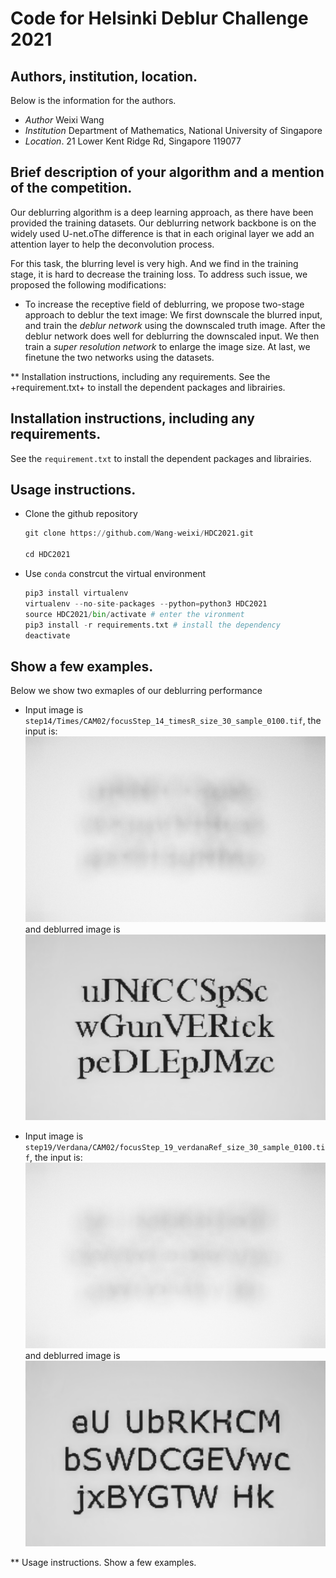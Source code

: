 # Code for Helsinki Deblur Challenge 2021
## Authors, institution, location.
Below is the information for the authors.
 + *Author*       Weixi Wang
 + *Institution*  Department of Mathematics, National University of Singapore
 + *Location*.    21 Lower Kent Ridge Rd, Singapore 119077    
## Brief description of your algorithm and a mention of the competition.
 Our deblurring algorithm is a deep learning approach, as there have been provided the training datasets. Our deblurring network backbone is on the widely used U-net.oThe difference is that in each original layer we add an attention layer to help the deconvolution process.
 
 For this task, the blurring level is very high. And we find in the training stage, it is hard to decrease the training loss. To address such issue, we proposed the following modifications:
 + To increase the receptive field of deblurring, we propose two-stage approach to deblur the text image: We first downscale the blurred input, and train the *deblur network* using the downscaled truth image. After the deblur network does well for deblurring the downscaled input. We then train a *super resolution network* to enlarge the image size. At last, we finetune the two networks using the datasets.


** Installation instructions, including any requirements.
See the +requirement.txt+ to install the dependent packages and librairies.
 ## Installation instructions, including any requirements.
See the ```requirement.txt``` to install the dependent packages and librairies.

 ## Usage instructions.
 + Clone the github repository
   
   ```python 
   git clone https://github.com/Wang-weixi/HDC2021.git

   cd HDC2021
   ```
 + Use ```conda```  constrcut the virtual environment
    ```python
    pip3 install virtualenv
    virtualenv --no-site-packages --python=python3 HDC2021
    source HDC2021/bin/activate # enter the vironment
    pip3 install -r requirements.txt # install the dependency 
    deactivate
    ```

 ## Show a few examples.
Below we show two exmaples of our deblurring performance
 + Input image is `step14/Times/CAM02/focusStep_14_timesR_size_30_sample_0100.tif`, the input is:
    ![Example 1](./example/blur/focusStep_14_timesR_size_30_sample_0100.png)
    and deblurred image is
    ![Example 1](./result/focusStep_14_timesR_size_30_sample_0100.png)

 + Input image is `step19/Verdana/CAM02/focusStep_19_verdanaRef_size_30_sample_0100.tif`, the input is:
    ![Example 1](./example/blur/focusStep_15_verdanaRef_size_30_sample_0100.png)
    and deblurred image is
    ![Example 1](./result/focusStep_15_verdanaRef_size_30_sample_0100.png)


** Usage instructions.
Show a few examples.
